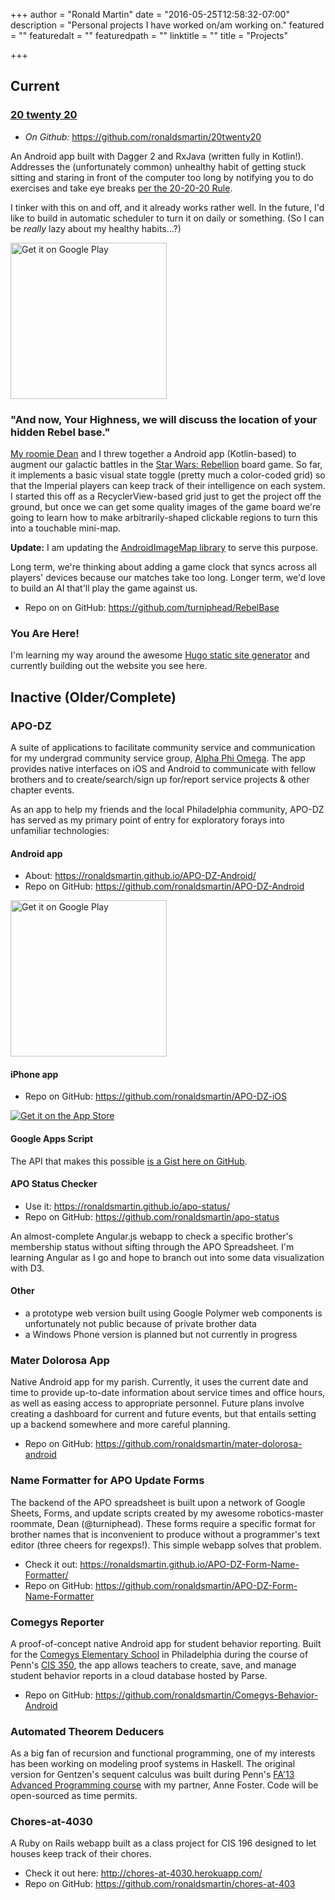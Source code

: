 +++
author = "Ronald Martin"
date = "2016-05-25T12:58:32-07:00"
description = "Personal projects I have worked on/am working on."
featured = ""
featuredalt = ""
featuredpath = ""
linktitle = ""
title = "Projects"

+++

## Current

### [20 twenty 20](/20twenty20)

* _On Github:_ https://github.com/ronaldsmartin/20twenty20 

An Android app built with Dagger 2 and RxJava (written fully in Kotlin!). Addresses the (unfortunately common) unhealthy habit of getting stuck sitting and staring in front of the computer too long by notifying you to do exercises and take eye breaks [per the 20-20-20 Rule](/20twenty20).

I tinker with this on and off, and it already works rather well. In the future, I'd like to build in automatic scheduler to turn it on daily or something. (So I can be *really* lazy about my healthy habits...?)

[<img src="https://play.google.com/intl/en_us/badges/images/generic/en_badge_web_generic.png" width="250" alt="Get it on Google Play">](https://play.google.com/store/apps/details?id=com.itsronald.twenty2020&utm_source=global_co&utm_medium=prtnr&utm_content=Mar2515&utm_campaign=PartBadge&pcampaignid=MKT-Other-global-all-co-prtnr-py-PartBadge-Mar2515-1)

###  "And now, Your Highness, we will discuss the location of your hidden Rebel base."
[My roomie Dean](https://deanwilhelmi.wordpress.com/) and I threw together a Android app (Kotlin-based) to augment our galactic battles in the [Star Wars: Rebellion](https://www.fantasyflightgames.com/en/products/star-wars-rebellion/) board game. So far, it implements a basic visual state toggle (pretty much a color-coded grid) so that the Imperial players can keep track of their intelligence on each system. I started this off as a RecyclerView-based grid just to get the project off the ground, but once we can get some quality images of the game board we're going to learn how to make arbitrarily-shaped clickable regions to turn this into a touchable mini-map.

**Update:** I am updating the [AndroidImageMap library](https://github.com/ronaldsmartin/AndroidImageMap) to serve this purpose.

Long term, we're thinking about adding a game clock that syncs across all players' devices because our matches take too long. Longer term, we'd love to build an AI that'll play the game against us.

* Repo on on GitHub: https://github.com/turniphead/RebelBase

### You Are Here!
I'm learning my way around the awesome [Hugo static site generator](https://gohugo.io/) and currently building out the website you see here.

## Inactive (Older/Complete)

### APO-DZ
A suite of applications to facilitate community service and communication for my undergrad community service group, [Alpha Phi Omega](http://upennapo.org). The app provides native interfaces on iOS and Android to communicate with fellow brothers and to create/search/sign up for/report service projects & other chapter events.

As an app to help my friends and the local Philadelphia community, APO-DZ has served as my primary point of entry for exploratory forays into unfamiliar technologies:

####  Android app
* About: https://ronaldsmartin.github.io/APO-DZ-Android/
* Repo on GitHub: https://github.com/ronaldsmartin/APO-DZ-Android

[<img src="https://play.google.com/intl/en_us/badges/images/generic/en_badge_web_generic.png" width="250" alt="Get it on Google Play">](https://play.google.com/store/apps/details?id=org.upennapo.app&utm_source=global_co&utm_medium=prtnr&utm_content=Mar2515&utm_campaign=PartBadge&pcampaignid=MKT-Other-global-all-co-prtnr-py-PartBadge-Mar2515-1)


####  iPhone app
* Repo on GitHub: https://github.com/ronaldsmartin/APO-DZ-iOS

[![Get it on the App Store](https://linkmaker.itunes.apple.com/htmlResources/assets/en_us//images/web/linkmaker/badge_appstore-lrg.svg)](https://itunes.apple.com/us/app/apo-dz/id862246150?mt=8&uo=4)

####  Google Apps Script
The API that makes this possible [is a Gist here on GitHub](https://gist.github.com/ronaldsmartin/47f5239ab1834c47088e).

####  APO Status Checker
* Use it: https://ronaldsmartin.github.io/apo-status/
* Repo on GitHub: https://github.com/ronaldsmartin/apo-status

An almost-complete Angular.js webapp to check a specific brother's membership status without sifting through the APO Spreadsheet. I'm learning Angular as I go and hope to branch out into some data visualization with D3.

####  Other
* a prototype web version built using Google Polymer web components is unfortunately not public because of private brother data
* a Windows Phone version is planned but not currently in progress

### Mater Dolorosa App
Native Android app for my parish. Currently, it uses the current date and time to provide up-to-date information about service times and office hours, as well as easing access to appropriate personnel. Future plans involve creating a dashboard for current and future events, but that entails setting up a backend somewhere and more careful planning.

* Repo on GitHub: https://github.com/ronaldsmartin/mater-dolorosa-android


### Name Formatter for APO Update Forms
The backend of the APO spreadsheet is built upon a network of Google Sheets, Forms, and update scripts created by my awesome robotics-master roommate, Dean (@turniphead). These forms require a specific format for brother names that is inconvenient to produce without a programmer's text editor (three cheers for regexps!). This simple webapp solves that problem.
* Check it out: https://ronaldsmartin.github.io/APO-DZ-Form-Name-Formatter/
* Repo on GitHub: https://github.com/ronaldsmartin/APO-DZ-Form-Name-Formatter


### Comegys Reporter
A proof-of-concept native Android app for student behavior reporting. Built for the [Comegys Elementary School](http://webgui.phila.k12.pa.us/schools/c/comegys) in Philadelphia during the course of Penn's [CIS 350](http://www.cis.upenn.edu/~cdmurphy/cis350/), the app allows teachers to create, save, and manage student behavior reports in a cloud database hosted by Parse.
* Repo on GitHub: https://github.com/ronaldsmartin/Comegys-Behavior-Android

### Automated Theorem Deducers
As a big fan of recursion and functional programming, one of my interests has been working on modeling proof systems in Haskell. The original version for Gentzen's sequent calculus was built during Penn's [FA'13 Advanced Programming course](http://www.seas.upenn.edu/~cis552/13fa/index.html) with my partner, Anne Foster. Code will be open-sourced as time permits.

### Chores-at-4030
A Ruby on Rails webapp built as a class project for CIS 196 designed to let houses keep track of their chores.
* Check it out here: http://chores-at-4030.herokuapp.com/
* Repo on GitHub: https://github.com/ronaldsmartin/chores-at-403
